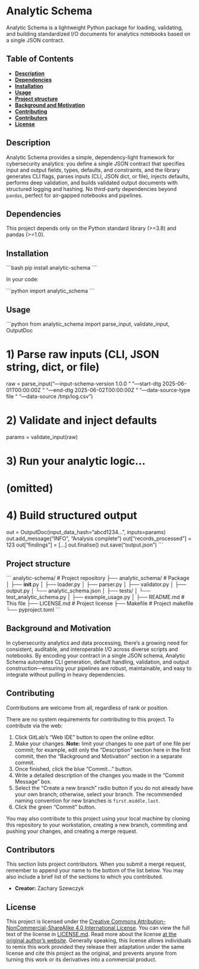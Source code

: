 # Analytic Schema

Analytic Schema is a lightweight Python package for loading, validating, and building standardized I/O documents for analytics notebooks based on a single JSON contract.

## Table of Contents

* [**Description**](#description)
* [**Dependencies**](#dependencies)
* [**Installation**](#installation)
* [**Usage**](#usage)
* [**Project structure**](#project-structure)
* [**Background and Motivation**](#background-and-motivation)
* [**Contributing**](#contributing)
* [**Contributors**](#contributors)
* [**License**](#license)

## Description

Analytic Schema provides a simple, dependency-light framework for cybersecurity analytics: you define a single JSON contract that specifies input and output fields, types, defaults, and constraints, and the library generates CLI flags, parses inputs (CLI, JSON dict, or file), injects defaults, performs deep validation, and builds validated output documents with structured logging and hashing. No third-party dependencies beyond `pandas`, perfect for air-gapped notebooks and pipelines.

## Dependencies

This project depends only on the Python standard library (>=3.8) and pandas (>=1.0).

## Installation

\`\`\`bash
pip install analytic-schema
\`\`\`

In your code:

\`\`\`python
import analytic_schema
\`\`\`

## Usage

\`\`\`python
from analytic_schema import parse_input, validate_input, OutputDoc

# 1) Parse raw inputs (CLI, JSON string, dict, or file)
raw = parse_input(“—input-schema-version 1.0.0 “
                  “—start-dtg 2025-06-01T00:00:00Z “
                  “—end-dtg   2025-06-02T00:00:00Z “
                  “—data-source-type file “
                  “—data-source /tmp/log.csv”)

# 2) Validate and inject defaults
params = validate_input(raw)

# 3) Run your analytic logic...
#    (omitted)

# 4) Build structured output
out = OutputDoc(input_data_hash=“abcd1234...”, inputs=params)
out.add_message(“INFO”, “Analysis complete”)
out[“records_processed”] = 123
out[“findings”] = [...]
out.finalise()
out.save(“output.json”)
\`\`\`

## Project structure

\`\`\`
analytic-schema/ # Project repository
├── analytic_schema/ # Package
│   ├── __init__.py
│   ├── loader.py
│   ├── parser.py
│   ├── validator.py
│   ├── output.py
│   └── analytic_schema.json
│
├── tests/
│   └── test_analytic_schema.py
│
├── example_usage.py
│
├── README.md      # This file
├── LICENSE.md     # Project license
├── Makefile       # Project makefile
└── pyproject.toml
\`\`\`

## Background and Motivation

In cybersecurity analytics and data processing, there’s a growing need for consistent, auditable, and interoperable I/O across diverse scripts and notebooks. By encoding your contract in a single JSON schema, Analytic Schema automates CLI generation, default handling, validation, and output construction—ensuring your pipelines are robust, maintainable, and easy to integrate without pulling in heavy dependencies.

## Contributing

Contributions are welcome from all, regardless of rank or position.

There are no system requirements for contributing to this project. To contribute via the web:

1. Click GitLab’s “Web IDE” button to open the online editor.
2. Make your changes. **Note:** limit your changes to one part of one file per commit; for example, edit only the “Description” section here in the first commit, then the “Background and Motivation” section in a separate commit.
3. Once finished, click the blue “Commit...” button.
4. Write a detailed description of the changes you made in the “Commit Message” box.
5. Select the “Create a new branch” radio button if you do not already have your own branch; otherwise, select your branch. The recommended naming convention for new branches is `first.middle.last`.
6. Click the green “Commit” button.

You may also contribute to this project using your local machine by cloning this repository to your workstation, creating a new branch, commiting and pushing your changes, and creating a merge request.

## Contributors

This section lists project contributors. When you submit a merge request, remember to append your name to the bottom of the list below. You may also include a brief list of the sections to which you contributed.

* **Creator:** Zachary Szewczyk

## License

This project is licensed under the [Creative Commons Attribution-NonCommercial-ShareAlike 4.0 International License](https://creativecommons.org/licenses/by-nc-sa/4.0/). You can view the full text of the license in [LICENSE.md](./LICENSE.md). Read more about the license [at the original author’s website](https://zacs.site/disclaimers.html). Generally speaking, this license allows individuals to remix this work provided they release their adaptation under the same license and cite this project as the original, and prevents anyone from turning this work or its derivatives into a commercial product.